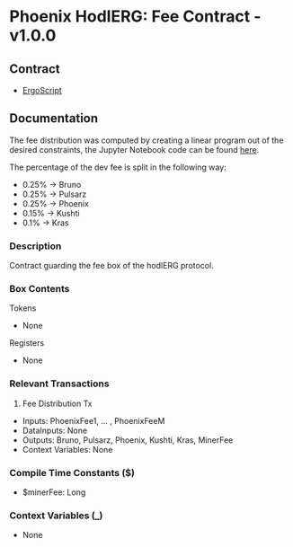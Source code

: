 # Phoenix HodlERG: Fee Contract - v1.0.0

## Contract
- [ErgoScript](./ergoscript/phoenix_v1_hodlerg_fee.es)

## Documentation

The fee distribution was computed by creating a linear program out of the desired constraints, the Jupyter Notebook code can be found [here](docs/phoenix_fee_distribution.pdf). 

The percentage of the dev fee is split in the following way:
- 0.25% -> Bruno
- 0.25% -> Pulsarz
- 0.25% -> Phoenix
- 0.15% -> Kushti
- 0.1% -> Kras

### Description
Contract guarding the fee box of the hodlERG protocol.

### Box Contents
Tokens
- None

Registers
- None

### Relevant Transactions
1. Fee Distribution Tx
- Inputs: PhoenixFee1, ... , PhoenixFeeM
- DataInputs: None
- Outputs: Bruno, Pulsarz, Phoenix, Kushti, Kras, MinerFee
- Context Variables: None

### Compile Time Constants ($)
- $minerFee: Long

### Context Variables (_)
- None
